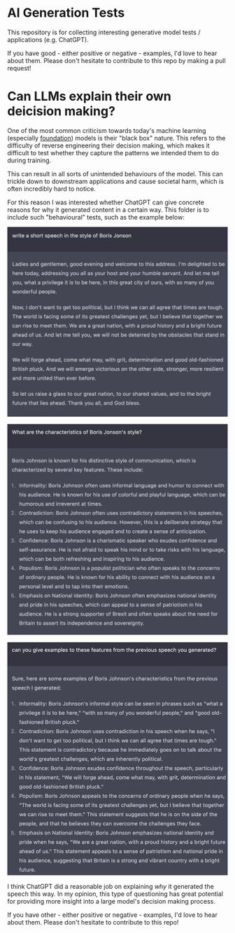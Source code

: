 # AI Generation Tests
This repository is for collecting interesting generative model tests / applications (e.g. ChatGPT).

If you have good - either positive or negative - examples, I'd love to hear about them. 
Please don't hesitate to contribute to this repo by making a pull request!

# Can LLMs explain their own deicision making?

One of the most common criticism towards today's machine learning (especially [foundation](blog)) models is their "black box" nature. This refers to the difficulty of reverse engineering their decision making, which makes it difficult to test whether they capture the patterns we intended them to do during training.

This can result in all sorts of unintended behaviours of the model. This can trickle down to downstream applications and cause societal harm, which is often incredibly hard to notice.

For this reason I was interested whether ChatGPT can give concrete reasons for why it generated content in a certain way. This folder is to include such "behavioural" tests, such as the example below:

![Generate a speech in a certain style](chatgpt/explaining_style_features/Screenshot-2023-02-24-09.18.03.png)

![Explain style characeristics](chatgpt/explaining_style_features/Screenshot-2023-02-24-09.18.12.png)

![Give examples from the generated text](chatgpt/explaining_style_features/Screenshot-2023-02-24-09.18.26.png)

I think ChatGPT did a reasonable job on explaining _why_ it generated the speech this way. In my opinion, this type of questioning has great potential for providing more insight into a large model's decision making process.

If you have other - either positive or negative - examples, I'd love to hear about them. 
Please don't hesitate to contribute to this repo!
